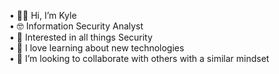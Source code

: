 •	👋🏾 Hi, I’m Kyle    
•	🤓 Information Security Analyst    
•	👀 Interested in all things Security    
•	🌱 I love learning about new technologies   
•	💞️ I’m looking to collaborate with others with a similar mindset   
